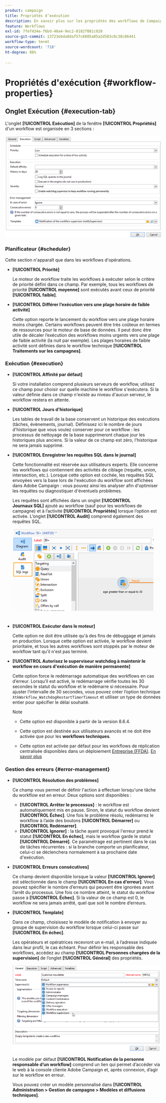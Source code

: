 ```yaml
---
product: campaign
title: Propriétés d’exécution
description: En savoir plus sur les propriétés des workflows de Campaign
feature: Workflows
exl-id: 7fef434e-f6bd-46a4-9ec2-0182f081c928
source-git-commit: 13723ebda8daf57c6885a05a2d583c0c38c86441
workflow-type: tm+mt
source-wordcount: '718'
ht-degree: 86%

---
```


# Propriétés d&#39;exécution        {#workflow-properties}

## Onglet Exécution {#execution-tab}

L&#39;onglet **[!UICONTROL Exécution]** de la fenêtre **[!UICONTROL Propriétés]** d&#39;un workflow est organisée en 3 sections :

![](assets/wf_execution_tab.png)

### Planificateur {#scheduler}

Cette section n&#39;apparaît que dans les workflows d&#39;opérations.

* **[!UICONTROL Priorité]**

  Le moteur de workflow traite les workflows à exécuter selon le critère de priorité défini dans ce champ. Par exemple, tous les workflows de priorité **[!UICONTROL moyenne]** sont exécutés avant ceux de priorité **[!UICONTROL faible]**.

* **[!UICONTROL Différer l’exécution vers une plage horaire de faible activité]**

  Cette option reporte le lancement du workflow vers une plage horaire moins chargée. Certains workflows peuvent être très coûteux en termes de ressources pour le moteur de base de données. Il peut donc être utile de décaler l’exécution des workflows moins urgents vers une plage de faible activité (la nuit par exemple). Les plages horaires de faible activité sont définies dans le workflow technique **[!UICONTROL Traitements sur les campagnes]**.

### Exécution {#execution}

* **[!UICONTROL Affinité par défaut]**

  Si votre installation comprend plusieurs serveurs de workflow, utilisez ce champ pour choisir sur quelle machine le workflow s&#39;exécutera. Si la valeur définie dans ce champ n&#39;existe au niveau d&#39;aucun serveur, le workflow restera en attente.

* **[!UICONTROL Jours d&#39;historique]**

  Les tables de travail de la base conservent un historique des exécutions (tâches, évènements, journal). Définissez ici le nombre de jours d&#39;historique que vous voulez conserver pour ce workflow : les processus de nettoyage de la base supprimeront chaque jour les historiques plus anciens. Si la valeur de ce champ est zéro, l&#39;historique ne sera jamais supprimé.

* **[!UICONTROL Enregistrer les requêtes SQL dans le journal]**

  Cette fonctionnalité est réservée aux utilisateurs experts. Elle concerne les workflows qui contiennent des activités de ciblage (requête, union, intersection, etc.). Lorsque cette option est cochée, les requêtes SQL envoyées vers la base lors de l&#39;exécution du workflow sont affichées dans Adobe Campaign : vous pouvez ainsi les analyser afin d&#39;optimiser les requêtes ou diagnostiquer d&#39;éventuels problèmes.

  Les requêtes sont affichées dans un onglet **[!UICONTROL Journaux SQL]** ajouté au workflow (sauf pour les workflows de campagne) et à l’activité **[!UICONTROL Propriétés]** lorsque l’option est activée. L’onglet **[!UICONTROL Audit]** comprend également des requêtes SQL.

  ![](assets/wf_tab_log_sql.png)

* **[!UICONTROL Exécuter dans le moteur]**

  Cette option ne doit être utilisée qu&#39;à des fins de débuggage et jamais en production. Lorsque cette option est activée, le workflow devient prioritaire, et tous les autres workflows sont stoppés par le moteur de workflow tant qu&#39;il n&#39;est pas terminé.

* **[!UICONTROL Autorisez le superviseur watchdog à maintenir le workflow en cours d&#39;exécution de manière permanente]**

  Cette option force le redémarrage automatique des workflows en cas d’erreur. Lorsqu’il est activé, le redémarrage vérifie toutes les 30 secondes le statut du workflow et le redémarre si nécessaire. Pour ajuster l’intervalle de 30 secondes, vous pouvez créer l’option technique `XtkWorkflow_WatchdogRestartTimerTimeout` et utiliser un type de données entier pour spécifier le délai souhaité.

  >[!NOTE]
  >
  >* Cette option est disponible à partir de la version 8.6.4.
  >
  >* Cette option est destinée aux utilisateurs avancés et ne doit être activée que pour les **workflows techniques**.
  >
  >* Cette option est activée par défaut pour les workflows de réplication centralisée disponibles dans un déploiement [ Entreprise (FFDA)](enterprise-deployment.md). [En savoir plus](../../v8/architecture/replication.md)

### Gestion des erreurs {#error-management}

* **[!UICONTROL Résolution des problèmes]**

  Ce champ vous permet de définir l&#39;action à effectuer lorsqu&#39;une tâche du workflow est en erreur. Deux options sont disponibles :

   * **[!UICONTROL Arrêter le processus]** : le workflow est automatiquement mis en pause. Sinon, le statut du workflow devient **[!UICONTROL Échec]**. Une fois le problème résolu, redémarrez le workflow à l’aide des boutons **[!UICONTROL Démarrer]** ou **[!UICONTROL Redémarrer]**.
   * **[!UICONTROL Ignorer]** : la tâche ayant provoqué l&#39;erreur prend le statut **[!UICONTROL En échec]**, mais le workflow garde le statut **[!UICONTROL Démarré]**. Ce paramétrage est pertinent dans le cas de tâches récurrentes : si la branche comporte un planificateur, celui-ci se déclenchera normalement à sa prochaine date d&#39;exécution.

* **[!UICONTROL Erreurs consécutives]**

  Ce champ devient disponible lorsque la valeur **[!UICONTROL Ignorer]** est sélectionnée dans le champ **[!UICONTROL En cas d’erreur]**. Vous pouvez spécifier le nombre d’erreurs qui peuvent être ignorées avant l’arrêt du processus. Une fois ce nombre atteint, le statut du workflow passe à **[!UICONTROL Échec]**. Si la valeur de ce champ est 0, le workflow ne sera jamais arrêté, quel que soit le nombre d’erreurs.

* **[!UICONTROL Template]**

  Dans ce champ, choisissez le modèle de notification à envoyer au groupe de supervision du workflow lorsque celui-ci passe sur **[!UICONTROL En échec]**.

  Les opérateurs et opératrices recevront un e-mail, à l’adresse indiquée dans leur profil, le cas échéant. Pour définir les responsable des workflows, accédez au champ **[!UICONTROL Personnes chargées de la supervision]** de l’onglet **[!UICONTROL Général]** des propriétés.

  ![](assets/wf-properties_select-supervisors.png)

  Le modèle par défaut **[!UICONTROL Notification de la personne responsable d’un workflow]** comprend un lien qui permet d’accéder via le web à la console cliente Adobe Campaign et, après connexion, d’agir sur le workflow en erreur.

  Vous pouvez créer un modèle personnalisé dans **[!UICONTROL Administration > Gestion de campagne > Modèles et diffusions techniques]**.
